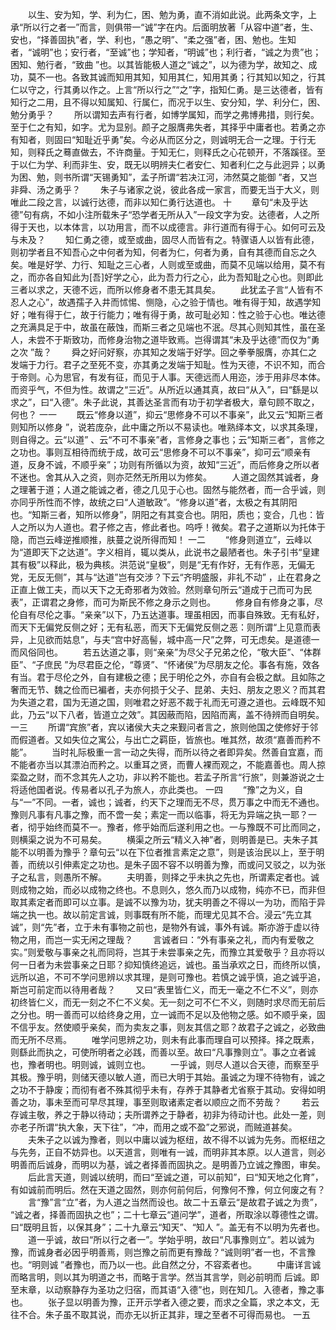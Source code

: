 <!-- { "loadSidebar": true } -->
　　以生、安为知，学、利为仁，困、勉为勇，直不消如此说。此两条文字，上承“所以行之者一”而言，则俱带一“诚”字在内。后面明放著「从容中道”者，生、安也，“择善固执”者，学、利也，“愚之明”、“柔之强”者，困、勉也。生知者，“诚明”也；安行者，“至诚”也；学知者，“明诚”也；利行者，“诚之为贵”也；困知、勉行者，“致曲 ”也。以其皆能极人道之“诚之”，以为德为学，故知之、成功，莫不一也。各致其诚而知用其知，知用其仁，知用其勇；行其知以知之，行其仁以守之，行其勇以作之。上言“所以行之”“之”字，指知仁勇。是三达德者，皆有知行之二用，且不得以知属知、行属仁，而况于以生、安分知，学、利分仁，困、勉分勇乎？ 
　　所以谓知去声有行者，如博学属知，而学之弗博弗措，则行矣。至于仁之有知，如字。尤为显别。颜子之服膺弗失者，其择乎中庸者也。若勇之亦有知者，则固曰“知耻近乎勇”矣。今必从而区分之，则诚明无合一之理。于行无知，则释氏之蓦直做去，不许商量。于知无仁，则释氏之心花顿开，不落蹊径。至于以仁为学、利而非生、安，既无以明辨夫仁者安仁、知者利仁之与此迥异；以勇为困、勉，则书所谓“天锡勇知”，孟子所谓“若决江河，沛然莫之能御 ”者，又岂非舜、汤之勇乎？ 
　　朱子与诸家之说，彼此各成一家言，而要无当于大义，则唯此二段之言，以诚行达德，而非以知仁勇行达道也。 
十
　　章句“未及乎达德”句有病，不如小注所载朱子“恐学者无所从入”一段文字为安。达德者，人之所得于天也，以本体言，以功用言，而不以成德言。非行道而有得于心。如何可云及与未及？ 
　　知仁勇之德，或至或曲，固尽人而皆有之。特骤语人以皆有此德，则初学者且不知吾心之中何者为知，何者为仁，何者为勇，自有其德而自忘之久矣。唯是好学、力行、知耻之三心者，人则或至或曲，而莫不见端以给用，莫不有之，而亦各自知此为[吾]好学之心，此为吾力行之心，此为吾知耻之心也。则即此三者以求之，天德不远，而所以修身者不患无其具矣。 
　　此犹孟子言“人皆有不忍人之心”，故遇孺子入井而怵惕、恻隐，心之验于情也。唯有得于知，故遇学知好；唯有得于仁，故于行能力；唯有得于勇，故可耻必知：性之验于心也。唯达德之充满具足于中，故虽在蔽蚀，而斯三者之见端也不泯。尽其心则知其性，虽在圣人，未尝不于斯致功，而修身治物之道毕致焉。岂得谓其“未及乎达德”而仅为“勇之次 ”哉？ 
　　舜之好问好察，亦其知之发端于好学。回之拳拳服膺，亦其仁之发端于力行。君子之至死不变，亦其勇之发端于知耻。性为天德，不识不知，而合于帝则。心为思官，有发有征，而见于人事。天德远而人用迩，涉于用非尽本体。而资乎气，不但为性。故谓之“三近”。从所近以通其真，故曰“从入”，曰“繇是以求之”，曰“入德”。朱子此说，其善达圣言而有功于初学者极大，章句顾不取之，何也？ 
一一
　　既云“修身以道”，抑云“思修身不可以不事亲”，此又云“知斯三者则知所以修身 ”，说若庞杂，此中庸之所以不易读也。唯熟绎本文，以求其条理，则自得之。云“以道” 、云“不可不事亲”者，言修身之事也；云“知斯三者”，言修之之功也。事则互相待而统于成，故可云“思修身不可以不事亲”，抑可云“顺亲有道，反身不诚，不顺乎亲”；功则有所循以为资，故知“三近”，而后修身之所以者不迷也。舍其从入之资，则亦茫然无所用以为修矣。 
　　人道之固然其诚者，身之理著于道；人道之能诚之者，德之几见于心也。固然与能然者，而一合乎诚，则亦同乎所性而不悖，故统之曰“人道敏政”。“修身以道”者，太极之有其阴阳也。“知斯三者，知所以修身”，阴阳之有其变合也。阴阳，质也；变合，几也：皆人之所以为人道也。君子修之吉，修此者也。呜呼！微矣。君子之道斯以为托体于隐，而岂云峰逆推顺推，肤蔓之说所得而知！ 
一二
　　“修身则道立”，云峰以为“道即天下之达道”。字义相肖，辄以类从，此说书之最陋者也。朱子引书“皇建其有极”以释此，极为典核。洪范说“皇极”，则是“无有作好，无有作恶，无偏无党，无反无侧”，其与“达道”岂有交涉？下云“齐明盛服，非礼不动” ，止在君身之正直上做工夫，而以天下之无奇邪者为效验。然则章句所云“道成于己而可为民表”，正谓君之身修，而可为斯民不修之身示之则也。 
　　修身自有修身之事，尽伦自有尽伦之事。“亲亲”以下，乃五达道事。理虽相因，而事自殊致。无有私好，而天下无偏党反侧之好；无有私恶，而天下无偏党反侧之恶：则所谓“上见意而表异，上见欲而姑息”，与夫“宫中好高髻，城中高一尺”之弊，可无虑矣。是道德一而风俗同也。 
　　若五达道之事，则“亲亲”为尽父子兄弟之伦，“敬大臣”、“体群臣”、“子庶民 ”为尽君臣之伦，“尊贤”、“怀诸侯”为尽朋友之伦。事各有施，效各有当。君于尽伦之外，自有建极之德；民于明伦之外，亦自有会极之猷。且如陈之奢而无节、魏之俭而已褊者，夫亦何损于父子、昆弟、夫妇、朋友之恩义？而其君为失道之君，国为无道之国，则唯君之好恶不裁于礼而无可遵之道也。云峰既不知此，乃云“以下八者，皆道立之效”。其因蔽而陷，因陷而离，盖不待辨而自明矣。 
一三
　　所谓“宾旅”者，宾以诸侯大夫之来觐问者言之，旅则他国之使修好于邻而假道者。又如失位之寓公，与出亡之羁臣，皆旅也。唯其然，故须“嘉善而矜不能”。 
　　当时礼际极重一言一动之失得，而所以待之者即异矣。然善自宜嘉，而不能者亦当以其漂泊而矜之。以重耳之贤，而曹人裸而观之，不能嘉善也。周人掠栾盈之财，而不念其先人之功，非以矜不能也。若孟子所言“行旅”，则兼游说之士将适他国者说。传易者以孔子为旅人，亦此类也。 
一四
　　“豫”之为义，自与“一”不同。一者，诚也；诚者，约天下之理而无不尽，贯万事之中而无不通也。豫则凡事有凡事之豫，而不啻一矣；素定一而以临事，将无为异端之执一耶？一者，彻乎始终而莫不一。豫者，修乎始而后遂利用之也。一与豫既不可比而同之，则横渠之说为不可易矣。 
　　横渠之所云“精义入神”者，则明善是已。夫朱子其能不以明善为豫乎？章句云“以在下位者推言素定之意”，则是该治民以上，至于明善，而统以引伸素定之功也。是朱子固不容不以明善为豫，而或问又驳之，以为张子之私言，则愚所不解。 
　　夫明善，则择之乎未执之先也，所谓素定者也。诚则成物之始，而必以成物之终也。不息则久，悠久而乃以成物，纯亦不已，而非但取其素定者而即可以立事。是诚不以豫为功，犹夫明善之不得以一为功，而陷于异端之执一也。故以前定言诚，则事既有所不能，而理尤见其不合。浸云“先立其诚”，则“先”者，立于未有事物之前也，是物外有诚，事外有诚。斯亦游于虚以待物之用，而岂一实无闲之理哉？ 
　　言诚者曰：“外有事亲之礼，而内有爱敬之实。”则爱敬与事亲之礼而同将，岂其于未尝事亲之先，而豫立其爱敬乎？且亦将以何一日者为未尝事亲之日耶？抑知慎终追远，诚也。虽当承欢之日，而终所以慎，远所以追，不可不学问思辨以求其理，是则可豫也。若慎之诚乎慎，追之诚乎追，斯岂可前定而以待用者哉？ 
　　又曰“表里皆仁义，而无一毫之不仁不义”，则亦初终皆仁义，而无一刻之不仁不义矣。无一刻之可不仁不义，则随时求尽而无前后之分也。明一善而可以给终身之用，立一诚而不足以及他物之感。如不顺乎亲，固不信乎友。然使顺乎亲矣，而为卖友之事，则友其信之耶？故君子之诚之，必致曲而无所不尽焉。 
　　唯学问思辨之功，则未有此事而理自可以预择。择之既素，则繇此而执之，可使所明者之必践，而善以至。故曰“凡事豫则立”。事之立者诚也，豫者明也。明则诚，诚则立也。 
　　一乎诚，则尽人道以合天德，而察至乎其极。豫乎明，则储天德以敏人道，而已大明于其始。虽诚之为理不待物有，诚之之功不于静废；而彻有者不殊其彻乎未有，存养于其静者尤省察于其动。安得如明善之功，事未至而可早尽其理，事至则取诸素定者以顺应之而不劳哉？ 
　　若云存诚主敬，养之于静以待动；夫所谓养之于静者，初非为待动计也。此处一差，则亦老子所谓“执大象，天下往”，“冲，而用之或不盈”之邪说，而贼道甚矣。 
　　夫朱子之以诚为豫者，则以中庸以诚为枢纽，故不得不以诚为先务。而枢纽之与先务，正自不妨异也。以天道言，则唯有一诚，而明非其本原。以人道言，则必明善而后诚身，而明以为基，诚之者择善而固执之。是明善乃立诚之豫图，审矣。 
　　后此言天道，则诚以统明，而曰“至诚之道，可以前知”，曰“知天地之化育”，有如诚前而明后。然在天道之固然，则亦何前何后，何豫何不豫，何立何废之有？ 
　　言“豫”言“立”者，为人道之当然而设也。故二十五章云“是故君子诚之为贵”， “诚之者，择善而固执之也”；二十七章云“道问学”，道者，所取涂以尊德性之谓。曰“既明且哲，以保其身”；二十九章云“知天”、“知人 ”。盖无有不以明为先者也。 
　　道一乎诚，故曰“所以行之者一”。学始乎明，故曰“凡事豫则立”。若以诚为豫，而诚身者必因乎明善焉，则岂豫之前而更有豫哉？“诚则明”者一也，不言豫也。“明则诚 ”者豫也，而乃以一也。此自然之分，不容紊者也。 
　　中庸详言诚而略言明，则以其为明道之书，而略于言学。然当其言学，则必前明而 
后诚。即至末章，以动察静存为圣功之归宿，而其语“入德”也，则在知几。入德者，豫之事也。 
　　张子显以明善为豫，正开示学者入德之要，而求之全篇，求之本文，无往不合。朱子虽不取其说，而亦无以折正其非，理之至者不可得而易也。 
一五
